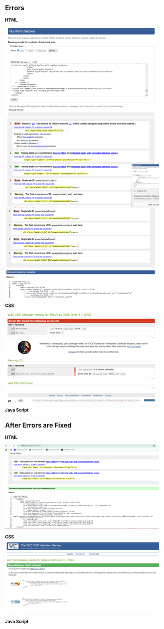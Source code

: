## Errors

**HTML**

![HTML validator errors image 1](../../images/html-errors-1.png)
![HTML validator errors image 2](../../images/html-errors-2.png)
![HTML validator errors image 3](../../images/html-errors-3.png)

**CSS**

![HTML validator errors image 3](../../images/css-errors-1.png)

**Java Script**


## After Errors are Fixed

**HTML**

![HTML validator errors image 3](../../images/noerrors-html.png)


**CSS**
![HTML validator errors image 3](../../images/noerrors-css.png)

**Java Script**
